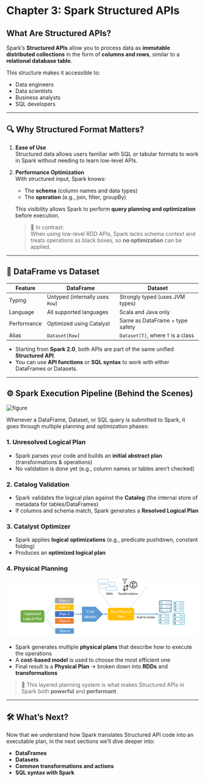 # Chapter 3: Spark Structured APIs

## What Are Structured APIs?

Spark’s **Structured APIs** allow you to process data as **immutable distributed collections** in the form of **columns and rows**, similar to a **relational database table**.

This structure makes it accessible to:

- Data engineers  
- Data scientists  
- Business analysts  
- SQL developers  

---

## 🔍 Why Structured Format Matters?

1. **Ease of Use**  
   Structured data allows users familiar with SQL or tabular formats to work in Spark without needing to learn low-level APIs.

2. **Performance Optimization**  
   With structured input, Spark knows:
   - The **schema** (column names and data types)
   - The **operation** (e.g., join, filter, groupBy)

   This visibility allows Spark to perform **query planning and optimization** before execution.

   > 🔸 In contrast:  
   > When using low-level RDD APIs, Spark lacks schema context and treats operations as black boxes, so **no optimization** can be applied.

---

## 🔄 DataFrame vs Dataset

| Feature        | **DataFrame**                       | **Dataset**                          |
|----------------|--------------------------------------|--------------------------------------|
| Typing         | Untyped (internally uses `Row`)      | Strongly typed (uses JVM types)      |
| Language       | All supported languages              | Scala and Java only                  |
| Performance    | Optimized using Catalyst             | Same as DataFrame + type safety      |
| Alias          | `Dataset[Row]`                       | `Dataset[T]`, where `T` is a class    |

- Starting from **Spark 2.0**, both APIs are part of the same unified **Structured API**.
- You can use **API functions** or **SQL syntax** to work with either DataFrames or Datasets.

---

## ⚙️ Spark Execution Pipeline (Behind the Scenes)
![figure](..figures/4.a.png) 

Whenever a DataFrame, Dataset, or SQL query is submitted to Spark, it goes through multiple planning and optimization phases:

### 1. **Unresolved Logical Plan**
- Spark parses your code and builds an **initial abstract plan** (transformations & operations)
- No validation is done yet (e.g., column names or tables aren’t checked)

### 2. **Catalog Validation**
- Spark validates the logical plan against the **Catalog** (the internal store of metadata for tables/DataFrames)
- If columns and schema match, Spark generates a **Resolved Logical Plan**

### 3. **Catalyst Optimizer**
- Spark applies **logical optimizations** (e.g., predicate pushdown, constant folding)
- Produces an **optimized logical plan**

### 4. **Physical Planning**

![](../figures/4.b.png)

- Spark generates multiple **physical plans** that describe how to execute the operations
- A **cost-based model** is used to choose the most efficient one
- Final result is a **Physical Plan** → broken down into **RDDs** and **transformations**

> 🧠 This layered planning system is what makes Structured APIs in Spark both **powerful** and **performant**.

---

## 🛠 What’s Next?

Now that we understand how Spark translates Structured API code into an executable plan, in the next sections we’ll dive deeper into:

- **DataFrames**
- **Datasets**
- **Common transformations and actions**
- **SQL syntax with Spark**

